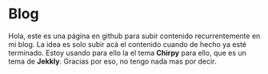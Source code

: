 # Blog
Hola, este es una página en github para subir contenido recurrentemente en mi blog. La idea es solo subir acá el contenido cuando de hecho ya esté terminado. Estoy usando para ello la el tema **Chirpy** para ello, que es un tema de **Jekkly**. Gracias por eso, no tengo nada mas por decir.
